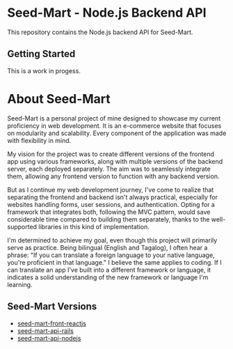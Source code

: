 # Seed-Mart - Node.js Backend API

This repository contains the Node.js backend API for Seed-Mart.

## Getting Started

This is a work in progess.

# About Seed-Mart

Seed-Mart is a personal project of mine designed to showcase my current proficiency in web development. It is an e-commerce website that focuses on modularity and scalability. Every component of the application was made with flexibility in mind.

My vision for the project was to create different versions of the frontend app using various frameworks, along with multiple versions of the backend server, each deployed separately. The aim was to seamlessly integrate them, allowing any frontend version to function with any backend version.

But as I continue my web development journey, I've come to realize that separating the frontend and backend isn't always practical, especially for websites handling forms, user sessions, and authentication. Opting for a framework that integrates both, following the MVC pattern, would save considerable time compared to building them separately, thanks to the well-supported libraries in this kind of implementation.

I'm determined to achieve my goal, even though this project will primarily serve as practice. Being bilingual (English and Tagalog), I often hear a phrase: "If you can translate a foreign language to your native language, you're proficient in that language." I believe the same applies to coding. If I can translate an app I've built into a different framework or language, it indicates a solid understanding of the new framework or language I'm learning.

## Seed-Mart Versions

- [seed-mart-front-reactjs](https://github.com/kalamansi10/seed-mart-front-reactjs)
- [seed-mart-api-rails](https://github.com/kalamansi10/seed-mart-api-rails)
- [seed-mart-api-nodejs](https://github.com/kalamansi10/seed-mart-api-nodejs)
